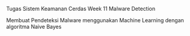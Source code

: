 Tugas Sistem Keamanan Cerdas Week 11
Malware Detection

Membuat Pendeteksi Malware menggunakan Machine Learning dengan algoritma Naive Bayes
